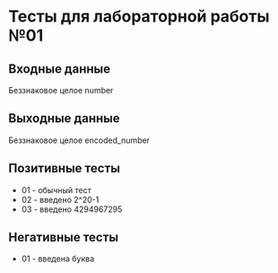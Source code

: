 # Тесты для лабораторной работы №01

## Входные данные
Беззнаковое целое number

## Выходные данные
Беззнаковое целое encoded_number

## Позитивные тесты
- 01 - обычный тест
- 02 - введено 2^20-1
- 03 - введено 4294967295

## Негативные тесты
- 01 - введена буква



 

